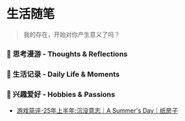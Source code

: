 # 生活随笔

> 我的存在，开始对你产生意义了吗？

### 💭 思考漫游 - Thoughts & Reflections



### 📝 生活记录 - Daily Life & Moments



### 🎨 兴趣爱好 - Hobbies & Passions

* [游戏简评-25年上半年:沉没意志｜A Summer's Day｜纸房子](./games251013)